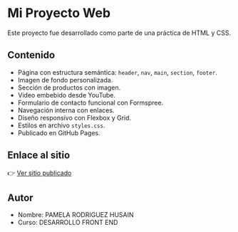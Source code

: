 # Mi Proyecto Web

Este proyecto fue desarrollado como parte de una práctica de HTML y CSS.

## Contenido

- Página con estructura semántica: `header`, `nav`, `main`, `section`, `footer`.
- Imagen de fondo personalizada.
- Sección de productos con imagen.
- Video embebido desde YouTube.
- Formulario de contacto funcional con Formspree.
- Navegación interna con enlaces.
- Diseño responsivo con Flexbox y Grid.
- Estilos en archivo `styles.css`.
- Publicado en GitHub Pages.

## Enlace al sitio

👉 [Ver sitio publicado](https://pamelahusain.github.io/ecommerce-bts/)

## Autor

- Nombre: PAMELA RODRIGUEZ HUSAIN  
- Curso: DESARROLLO FRONT END

